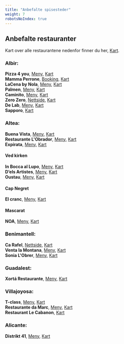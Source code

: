 ```yaml
---
title: "Anbefalte spisesteder"
weight: 7
robotsNoIndex: true
---
```


## Anbefalte restauranter

Kart over alle restaurantene nedenfor finner du her, [Kart](https://goo.gl/maps/qaBBAcQwqNken1d68).

### Albir:

**Pizza 4 you**, [Meny](https://pizza4u.es/en/menu/), [Kart](https://goo.gl/maps/rmptJrDYUtaAAiM19)\
**Mamma Perrone**, [Booking](https://www.covermanager.com/reserve/module_restaurant/restaurante-mammaperrone/english), [Kart](https://goo.gl/maps/fevpZyJnGcVq2YxFA)\
**LaCena by Nola**, [Meny](https://lacenabynola.com/#menu), [Kart](https://goo.gl/maps/gb5rdCiX8P5jRX8z8)\
**Palmen**, [Meny](https://www.palmenrestaurant.com/#section-menu), [Kart](https://goo.gl/maps/ifChBWhYq5GE94nn7)\
**Caminito**, [Meny](https://caminitoargentiniangrillinglish.blogspot.com/2019/03/menu.html), [Kart](https://goo.gl/maps/UnHiSTBdQvfDhAu86)\
**Zero Zero**, [Nettside](https://zerozeroaltea.com/), [Kart](https://goo.gl/maps/LqhNjAzy4iprq1rp9)\
**De Lab**, [Meny](https://buonmenu.com/delab), [Kart](https://goo.gl/maps/8y5cX3FuagXvyXNHA)\
**Sapporo**, [Kart](https://maps.app.goo.gl/2rQ8vVwcWzpvtmg89)

### Altea:

**Buena Vista**, [Meny](https://www.thefork.es/restaurante/buena-vista-food-and-drinks-r712309/menu#booking=), [Kart](https://goo.gl/maps/353TqV5j2n4LVNCP6)\
**Restaurante L'Obrador**, [Meny](https://www.restaurantelobrador.com/Carta-de-Platos/), [Kart](https://goo.gl/maps/v9gLzTiRDFVR3uFd8)\
**Expirata**, [Meny](http://xefpirata.es/en/menu/), [Kart](https://goo.gl/maps/2t1ZZVVUJXHaMsMD8)

#### Ved kirken

**In Bocca al Lupo**, [Meny](https://inboccaallupoalicante.es/altea/), [Kart](https://goo.gl/maps/7oipk72CiUUaqhai7)\
**D’els Artistes**, [Meny](http://losartistasrestaurante.com/en/the-menu), [Kart](https://goo.gl/maps/gB7g9bj2L95MV2qE7)\
**Oustau**, [Meny](https://www.oustau.es/pages/carta), [Kart](https://goo.gl/maps/yoTT7VMdQY75VYcB6)

#### Cap Negret

**El cranc**, [Meny](https://www.elcranc.com/menu), [Kart](https://goo.gl/maps/fibKvzR2ZozDs3Tw8)

#### Mascarat

**NOA**, [Meny](http://noalounge.es/our-menu/), [Kart](https://goo.gl/maps/537vCB3yFEZhuAgk7)

### Benimantell:

**Ca Rafel**, [Nettside](https://mesoncarafelbenimantell.eatbu.com/?lang=en), [Kart](https://goo.gl/maps/AuwWGfSsb1XKXjPr6)\
**Venta la Montana**, [Meny](https://ventalamuntanya.negocio.site/), [Kart](https://goo.gl/maps/o1WQbrJzaR8XGvzeA)\
**Sonia L'Obrer**, [Meny](https://sonialobrer.eatbu.com/?lang=en#menu), [Kart](https://goo.gl/maps/j5Zus2QuwKtceyYW6)

### Guadalest:

**Xortá Restaurante**, [Meny](https://www.instagram.com/stories/highlights/18182155831080911/), [Kart](https://goo.gl/maps/jY9w54ZDg1SC38Zv8)

### Villajoyosa:

**T-class**, [Meny](https://www.tclass.es/en/menu/), [Kart](https://goo.gl/maps/P5m53QFn85m8rPjv9)\
**Restaurante da Marc**, [Meny](https://restaurantepizzeriadamarc.com/#men%C3%BA), [Kart](https://goo.gl/maps/oDysLWqUy6eBEcb77)\
**Restaurant Le Cabanon**, [Kart](https://goo.gl/maps/DU9StFKeJoNQ3mbn9)

### Alicante:

**Distrikt 41**, [Meny](https://distrikt41.es/menu/), [Kart](https://goo.gl/maps/mnuDVgQxRSRsDHny6)
